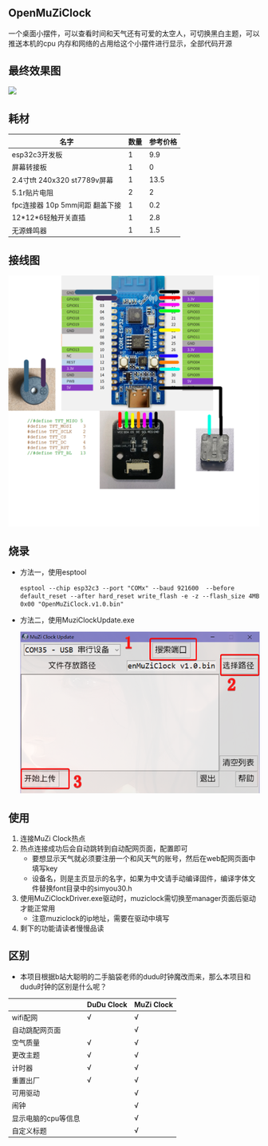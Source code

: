 ## OpenMuZiClock
一个桌面小摆件，可以查看时间和天气还有可爱的太空人，可切换黑白主题，可以推送本机的cpu 内存和网络的占用给这个小摆件进行显示，全部代码开源
## 最终效果图

![](https://github.com/lzq-hopego/muziclock/raw/main/demo/demo1.jpg)

## 耗材
|名字|数量|参考价格|
|---|---|--|
|esp32c3开发板|1|9.9|
|屏幕转接板|1|0|
|2.4寸tft 240x320 st7789v屏幕|1|13.5|
|5.1r贴片电阻|2|2|
|fpc连接器 10p 5mm间距 翻盖下接|1|0.2|
|12\*12\*6轻触开关直插|1|2.8|
|无源蜂鸣器|1|1.5|

## 接线图

![](https://github.com/lzq-hopego/OpenMuZiClock/raw/main/demo/connection.png)

## 烧录
- 方法一，使用esptool
  ```
  esptool --chip esp32c3 --port "COMx" --baud 921600  --before default_reset --after hard_reset write_flash -e -z --flash_size 4MB 0x00 "OpenMuZiClock.v1.0.bin"
  ```
- 方法二，使用MuziClockUpdate.exe

  ![](https://github.com/lzq-hopego/OpenMuZiClock/raw/main/demo/upload.png)


## 使用
1. 连接MuZi Clock热点
2. 热点连接成功后会自动跳转到自动配网页面，配置即可
   - 要想显示天气就必须要注册一个和风天气的账号，然后在web配网页面中填写key
   - 设备名，则是主页显示的名字，如果为中文请手动编译固件，编译字体文件替换font目录中的simyou30.h
3. 使用MuZiClockDriver.exe驱动时，muziclock需切换至manager页面后驱动才能正常用
   - 注意muziclock的ip地址，需要在驱动中填写
4. 剩下的功能请读者慢慢品读


## 区别
- 本项目根据b站大聪明的二手脑袋老师的dudu时钟魔改而来，那么本项目和dudu时钟的区别是什么呢？

||DuDu Clock|MuZi Clock|
|---|- |- |
|wifi配网 | √ | √ |
|自动跳配网页面 |  | √ |
|空气质量 | √ | √ |
|更改主题 | √ | √ |
|计时器 | √ | √ |
|重置出厂 | √ | √ |
|可用驱动 |  | √ |
|闹钟 |  | √ |
|显示电脑的cpu等信息 |  | √ |
|自定义标题 |  | √ |

